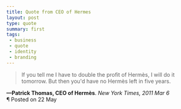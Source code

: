 ```yaml
---
title: Quote from CEO of Hermes
layout: post
type: quote
summary: first
tags:
 - business
 - quote
 - identity
 - branding
---
```


> If you tell me I have to double the profit of Herm&egrave;s, I will do it tomorrow. But then you'd have no Herm&egrave;s left in five years.

<div class="post_meta">
  <div><strong>&mdash;Patrick Thomas, CEO of Herm&egrave;s</strong>. <em>New York Times, 2011 Mar 6</em></div>
  <div>&para; Posted on 22 May</div>
</div>